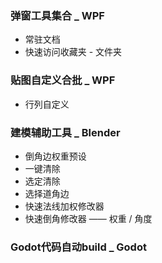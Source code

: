 ### 弹窗工具集合 _ WPF
- 常驻文档
- 快速访问收藏夹 - 文件夹
### 贴图自定义合批 _ WPF
- 行列自定义
### 建模辅助工具 _ Blender
- 倒角边权重预设
- 一键清除
- 选定清除
- 选择道角边
- 快速法线加权修改器
- 快速倒角修改器 —— 权重 / 角度
### Godot代码自动build _ Godot

